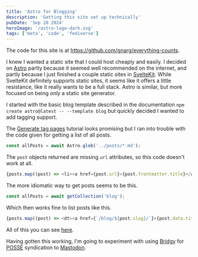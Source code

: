 ```yaml
---
title: 'Astro for Blogging'
description: 'Getting this site set up technically'
pubDate: 'Sep 28 2024'
heroImage: '/astro-logo-dark.svg'
tags: ['meta', 'code', 'fediverse']
---
```


The code for this site is at https://github.com/gnarg/everything-counts.

I knew I wanted a static site that I could host cheaply and easily. I decided on [Astro](https://astro.build) partly because it seemed well recommended on the internet, and partly because I just finished a couple static sites in [SvelteKit](https://kit.svelte.dev/). While SvelteKit definitely supports static sites, it seems like it offers a little resistance, like it really wants to be a full stack. Astro is similar, but more focused on being *only* a static site generator.

I started with the basic blog template described in the documentation `npm create astro@latest -- --template blog` but quickly decided I wanted to add tagging support.

The [Generate tag pages](https://docs.astro.build/en/tutorial/5-astro-api/2/) tutorial looks promising but I ran into trouble with the code given for getting a list of all posts.
```javascript
const allPosts = await Astro.glob('../posts/*.md');
```
The `post` objects returned are missing `url` attributes, so this code doesn't work at all.
```javascript
{posts.map((post) => <li><a href={post.url}>{post.frontmatter.title}</a></li>)}
```
The more idiomatic way to get posts seems to be this.
```javascript
const allPosts = await getCollection('blog');
```
Which then works fine to list posts like this.
```javascript
{posts.map((post) => <dt><a href={`/blog/${post.slug}/`}>{post.data.title}</a></dt><dd>{post.data.description}</dd>)}
```
All of this you can see [here](https://github.com/gnarg/everything-counts/blob/master/src/pages/tags/%5Btag%5D.astro).

Having gotten this working, I'm going to experiment with using [Bridgy](https://brid.gy) for [POSSE](https://indieweb.org/POSSE) syndication to [Mastodon](https://indieweb.org/POSSE).
